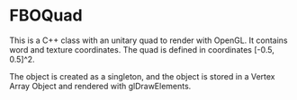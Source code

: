 # FBOQuad

This is a C++ class with an unitary quad to render with OpenGL. It contains word and texture coordinates. The quad is defined in coordinates [-0.5, 0.5]^2.

The object is created as a singleton, and the object is stored in a Vertex Array Object and rendered with glDrawElements.
